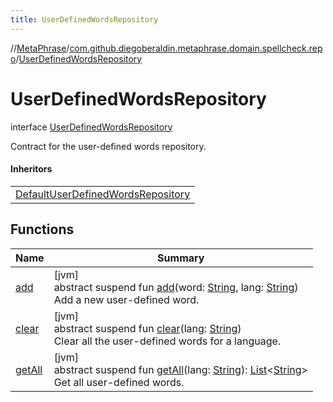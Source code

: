 ```yaml
---
title: UserDefinedWordsRepository
---
```

//[MetaPhrase](../../../index.html)/[com.github.diegoberaldin.metaphrase.domain.spellcheck.repo](../index.html)/[UserDefinedWordsRepository](index.html)



# UserDefinedWordsRepository

interface [UserDefinedWordsRepository](index.html)

Contract for the user-defined words repository.



#### Inheritors


| |
|---|
| [DefaultUserDefinedWordsRepository](../-default-user-defined-words-repository/index.html) |


## Functions


| Name | Summary |
|---|---|
| [add](add.html) | [jvm]<br>abstract suspend fun [add](add.html)(word: [String](https://kotlinlang.org/api/latest/jvm/stdlib/kotlin/-string/index.html), lang: [String](https://kotlinlang.org/api/latest/jvm/stdlib/kotlin/-string/index.html))<br>Add a new user-defined word. |
| [clear](clear.html) | [jvm]<br>abstract suspend fun [clear](clear.html)(lang: [String](https://kotlinlang.org/api/latest/jvm/stdlib/kotlin/-string/index.html))<br>Clear all the user-defined words for a language. |
| [getAll](get-all.html) | [jvm]<br>abstract suspend fun [getAll](get-all.html)(lang: [String](https://kotlinlang.org/api/latest/jvm/stdlib/kotlin/-string/index.html)): [List](https://kotlinlang.org/api/latest/jvm/stdlib/kotlin.collections/-list/index.html)&lt;[String](https://kotlinlang.org/api/latest/jvm/stdlib/kotlin/-string/index.html)&gt;<br>Get all user-defined words. |

